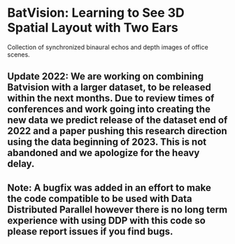 # BatVision: Learning to See 3D Spatial Layout with Two Ears
Collection of synchronized binaural echos and depth images of office scenes. 

## Update 2022: We are working on combining Batvision with a larger dataset, to be released within the next months. Due to review times of conferences and work going into creating the new data we predict release of the dataset end of 2022 and a paper pushing this research direction using the data beginning of 2023. This is not abandoned and we apologize for the heavy delay.

## Note: A bugfix was added in an effort to make the code compatible to be used with Data Distributed Parallel however there is no long term experience with using DDP with this code so please report issues if you find bugs.

